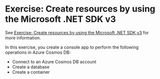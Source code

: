 # Exercise: Create resources by using the Microsoft .NET SDK v3

See [Exercise: Create resources by using the Microsoft .NET SDK v3](https://learn.microsoft.com/en-us/training/modules/work-with-cosmos-db/3-exercise-work-cosmos-db-dotnet) for more information.

In this exercise, you create a console app to perform the following operations in Azure Cosmos DB:

- Connect to an Azure Cosmos DB account
- Create a database
- Create a container
